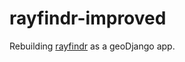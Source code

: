 # rayfindr-improved
Rebuilding [rayfindr](https://github.com/wilson0xb4/rayfindr) as a geoDjango app.
